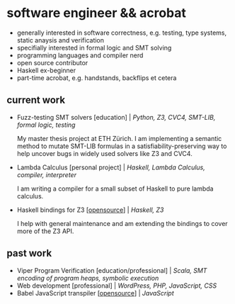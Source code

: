 # software engineer && acrobat

* generally interested in software correctness, e.g. testing, type systems, static anaysis and verification
* specifially interested in formal logic and SMT solving
* programming languages and compiler nerd
* open source contributor
* Haskell ex-beginner
* part-time acrobat, e.g. handstands, backflips et cetera

## current work

* Fuzz-testing SMT solvers [education] | *Python, Z3, CVC4, SMT-LIB, formal logic, testing*

  My master thesis project at ETH Zürich. I am implementing a semantic method to mutate SMT-LIB formulas in a satisfiability-preserving way to help uncover bugs in widely used solvers like Z3 and CVC4.
  
* Lambda Calculus [personal project] | *Haskell, Lambda Calculus, compiler, interpreter*

  I am writing a compiler for a small subset of Haskell to pure lambda calculus.

* Haskell bindings for Z3 [[opensource](https://github.com/IagoAbal/haskell-z3)] | *Haskell, Z3*

  I help with general maintenance and am extending the bindings to cover more of the Z3 API.

## past work

* Viper Program Verification [education/professional] | *Scala, SMT encoding of program heaps, symbolic execution*
* Web development [professional] | *WordPress, PHP, JavaScript, CSS*
* Babel JavaScript transpiler [[opensource](https://github.com/babel/babel)] | *JavaScript*
